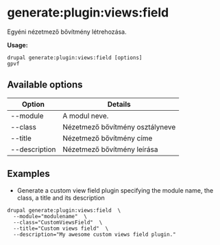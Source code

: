 # generate:plugin:views:field
Egyéni nézetmező bővítmény létrehozása.

**Usage:**
```
drupal generate:plugin:views:field [options]
gpvf
```

## Available options
Option | Details
-------|-------------
--module | A modul neve.
--class | Nézetmező bővítmény osztályneve
--title | Nézetmező bővítmény címe
--description | Nézetmező bővítmény leírása

## Examples
* Generate a custom view field plugin specifying the module name, the class, a title and its description
```
drupal generate:plugin:views:field  \
  --module="modulename"  \
  --class="CustomViewsField"  \
  --title="Custom views field"  \
  --description="My awesome custom views field plugin."
```
